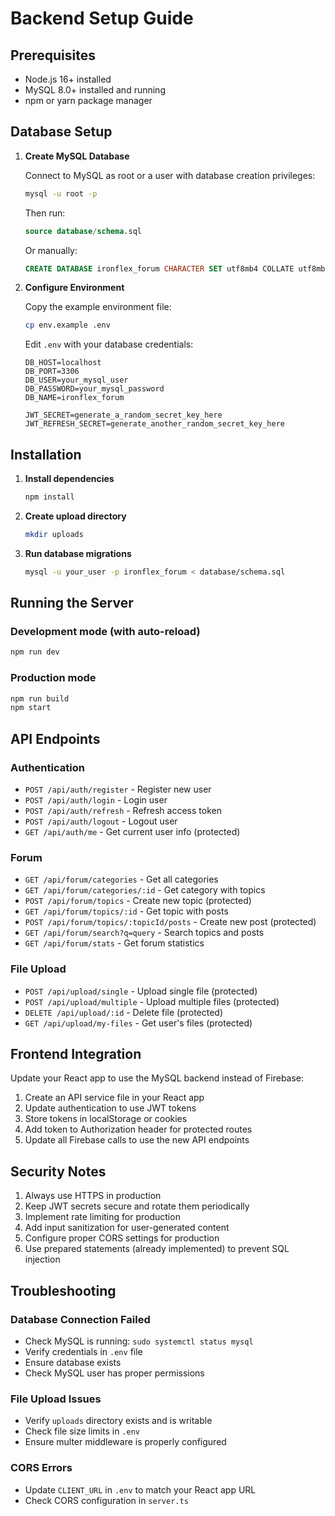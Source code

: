# Backend Setup Guide

## Prerequisites

- Node.js 16+ installed
- MySQL 8.0+ installed and running
- npm or yarn package manager

## Database Setup

1. **Create MySQL Database**

   Connect to MySQL as root or a user with database creation privileges:

   ```bash
   mysql -u root -p
   ```

   Then run:
   ```sql
   source database/schema.sql
   ```

   Or manually:
   ```sql
   CREATE DATABASE ironflex_forum CHARACTER SET utf8mb4 COLLATE utf8mb4_unicode_ci;
   ```

2. **Configure Environment**

   Copy the example environment file:
   ```bash
   cp env.example .env
   ```

   Edit `.env` with your database credentials:
   ```
   DB_HOST=localhost
   DB_PORT=3306
   DB_USER=your_mysql_user
   DB_PASSWORD=your_mysql_password
   DB_NAME=ironflex_forum
   
   JWT_SECRET=generate_a_random_secret_key_here
   JWT_REFRESH_SECRET=generate_another_random_secret_key_here
   ```

## Installation

1. **Install dependencies**
   ```bash
   npm install
   ```

2. **Create upload directory**
   ```bash
   mkdir uploads
   ```

3. **Run database migrations**
   ```bash
   mysql -u your_user -p ironflex_forum < database/schema.sql
   ```

## Running the Server

### Development mode (with auto-reload)
```bash
npm run dev
```

### Production mode
```bash
npm run build
npm start
```

## API Endpoints

### Authentication
- `POST /api/auth/register` - Register new user
- `POST /api/auth/login` - Login user
- `POST /api/auth/refresh` - Refresh access token
- `POST /api/auth/logout` - Logout user
- `GET /api/auth/me` - Get current user info (protected)

### Forum
- `GET /api/forum/categories` - Get all categories
- `GET /api/forum/categories/:id` - Get category with topics
- `POST /api/forum/topics` - Create new topic (protected)
- `GET /api/forum/topics/:id` - Get topic with posts
- `POST /api/forum/topics/:topicId/posts` - Create new post (protected)
- `GET /api/forum/search?q=query` - Search topics and posts
- `GET /api/forum/stats` - Get forum statistics

### File Upload
- `POST /api/upload/single` - Upload single file (protected)
- `POST /api/upload/multiple` - Upload multiple files (protected)
- `DELETE /api/upload/:id` - Delete file (protected)
- `GET /api/upload/my-files` - Get user's files (protected)

## Frontend Integration

Update your React app to use the MySQL backend instead of Firebase:

1. Create an API service file in your React app
2. Update authentication to use JWT tokens
3. Store tokens in localStorage or cookies
4. Add token to Authorization header for protected routes
5. Update all Firebase calls to use the new API endpoints

## Security Notes

1. Always use HTTPS in production
2. Keep JWT secrets secure and rotate them periodically
3. Implement rate limiting for production
4. Add input sanitization for user-generated content
5. Configure proper CORS settings for production
6. Use prepared statements (already implemented) to prevent SQL injection

## Troubleshooting

### Database Connection Failed
- Check MySQL is running: `sudo systemctl status mysql`
- Verify credentials in `.env` file
- Ensure database exists
- Check MySQL user has proper permissions

### File Upload Issues
- Verify `uploads` directory exists and is writable
- Check file size limits in `.env`
- Ensure multer middleware is properly configured

### CORS Errors
- Update `CLIENT_URL` in `.env` to match your React app URL
- Check CORS configuration in `server.ts`
